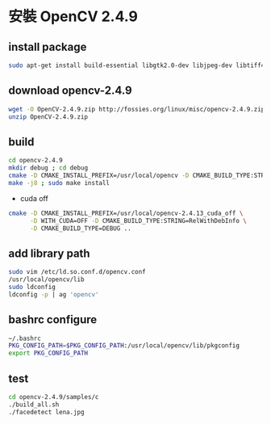 # 安裝 OpenCV 2.4.9


## install package


```sh
sudo apt-get install build-essential libgtk2.0-dev libjpeg-dev libtiff4-dev libjasper-dev libopenexr-dev cmake python-dev python-numpy python-tk libtbb-dev libeigen2-dev yasm libfaac-dev libopencore-amrnb-dev libopencore-amrwb-dev libtheora-dev libvorbis-dev libxvidcore-dev libx264-dev libqt4-dev libqt4-opengl-dev sphinx-common texlive-latex-extra libv4l-dev libdc1394-22-dev libavcodec-dev libavformat-dev libswscale-dev
```

## download opencv-2.4.9

```sh 
wget -O OpenCV-2.4.9.zip http://fossies.org/linux/misc/opencv-2.4.9.zip
unzip OpenCV-2.4.9.zip
```

## build


```sh
cd opencv-2.4.9
mkdir debug ; cd debug
cmake -D CMAKE_INSTALL_PREFIX=/usr/local/opencv -D CMAKE_BUILD_TYPE:STRING=RelWithDebInfo -D CMAKE_BUILD_TYPE=DEBUG ..
make -j8 ; sudo make install
```

- cuda off

```sh
cmake -D CMAKE_INSTALL_PREFIX=/usr/local/opencv-2.4.13_cuda_off \
      -D WITH_CUDA=OFF -D CMAKE_BUILD_TYPE:STRING=RelWithDebInfo \
      -D CMAKE_BUILD_TYPE=DEBUG ..
```

## add library path

```sh
sudo vim /etc/ld.so.conf.d/opencv.conf
/usr/local/opencv/lib
sudo ldconfig
ldconfig -p | ag 'opencv'
```

## bashrc configure

```sh
~/.bashrc
PKG_CONFIG_PATH=$PKG_CONFIG_PATH:/usr/local/opencv/lib/pkgconfig
export PKG_CONFIG_PATH
```

## test

```sh
cd opencv-2.4.9/samples/c
./build_all.sh
./facedetect lena.jpg
```
